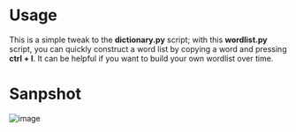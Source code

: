 # Usage

This is a simple tweak to the **dictionary.py** script; with this **wordlist.py** script, you can quickly construct a word list by copying a word and pressing **ctrl + I**. It can be helpful if you want to build your own wordlist over time. 

# Sanpshot
![image](https://user-images.githubusercontent.com/31349598/122377436-b5ef7780-cf82-11eb-93de-5b12cdf41a95.png)
